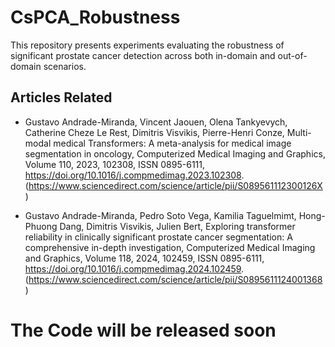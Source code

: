 # CsPCA_Robustness
This repository presents experiments evaluating the robustness of significant prostate cancer detection across both in-domain and out-of-domain scenarios.

## Articles Related
- Gustavo Andrade-Miranda, Vincent Jaouen, Olena Tankyevych, Catherine Cheze Le Rest, Dimitris Visvikis, Pierre-Henri Conze, Multi-modal medical Transformers: A meta-analysis for medical image segmentation in oncology, Computerized Medical Imaging and Graphics, Volume 110, 2023, 102308, ISSN 0895-6111, https://doi.org/10.1016/j.compmedimag.2023.102308.
(https://www.sciencedirect.com/science/article/pii/S089561112300126X)

- Gustavo Andrade-Miranda, Pedro Soto Vega, Kamilia Taguelmimt, Hong-Phuong Dang, Dimitris Visvikis, Julien Bert, Exploring transformer reliability in clinically significant prostate cancer segmentation: A comprehensive in-depth investigation, Computerized Medical Imaging and Graphics, Volume 118, 2024, 102459, ISSN 0895-6111, https://doi.org/10.1016/j.compmedimag.2024.102459. (https://www.sciencedirect.com/science/article/pii/S0895611124001368)

# The Code will be released soon
